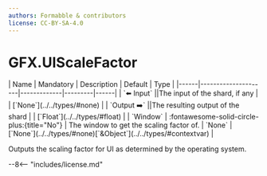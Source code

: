 ```yaml
---
authors: Formabble & contributors
license: CC-BY-SA-4.0
---
```



# GFX.UIScaleFactor

<div class="sh-parameters" markdown="1">
| Name | Mandatory | Description | Default | Type |
|------|---------------------|-------------|---------|------|
| `⬅️ Input` ||The input of the shard, if any | | [`None`](../../types/#none) |
| `Output ➡️` ||The resulting output of the shard | | [`Float`](../../types/#float) |
| `Window` | :fontawesome-solid-circle-plus:{title="No"}  | The window to get the scaling factor of. | `None` | [`None`](../../types/#none)[`&Object`](../../types/#contextvar) |

</div>

Outputs the scaling factor for UI as determined by the operating system.

--8<-- "includes/license.md"

